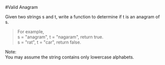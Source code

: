 #Valid Anagram  

Given two strings s and t, write a function to determine if t is an anagram of s.   

>For example,  
>s = "anagram", t = "nagaram", return true.  
>s = "rat", t = "car", return false.  

Note:  
You may assume the string contains only lowercase alphabets.  

